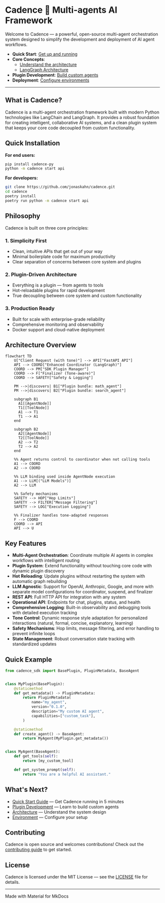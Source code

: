 # Cadence 🤖 Multi-agents AI Framework

Welcome to Cadence — a powerful, open-source multi-agent orchestration system designed to simplify the development and
deployment of AI agent workflows.

- **Quick Start**: [Get up and running](getting-started/quick-start.md)
- **Core Concepts**:
    - [Understand the architecture](concepts/architecture.md)
    - [LangGraph Architecture](concepts/langgraph-architecture.md)
- **Plugin Development**: [Build custom agents](plugins/overview.md)
- **Deployment**: [Configure environments](deployment/environment.md)

---

## What is Cadence?

Cadence is a multi-agent orchestration framework built with modern Python technologies like LangChain and LangGraph. It
provides a robust foundation for creating intelligent, collaborative AI systems, and a clean plugin system that keeps
your core code decoupled from custom functionality.

## Quick Installation

**For end users:**

```bash
pip install cadence-py
python -m cadence start api
```

**For developers:**

```bash
git clone https://github.com/jonaskahn/cadence.git
cd cadence
poetry install
poetry run python -m cadence start api
```

## Philosophy

Cadence is built on three core principles:

### 1. Simplicity First

- Clean, intuitive APIs that get out of your way
- Minimal boilerplate code for maximum productivity
- Clear separation of concerns between core system and plugins

### 2. Plugin-Driven Architecture

- Everything is a plugin — from agents to tools
- Hot-reloadable plugins for rapid development
- True decoupling between core system and custom functionality

### 3. Production Ready

- Built for scale with enterprise-grade reliability
- Comprehensive monitoring and observability
- Docker support and cloud-native deployment

## Architecture Overview

```mermaid
flowchart TD
    U["Client Request (with tone)"] --> API["FastAPI API"]
    API --> COORD["Enhanced Coordinator (LangGraph)"]
    COORD --> PM["SDK Plugin Manager"]
    COORD --> F["Finalizer (Tone-aware)"]
    COORD --> SAFETY["Safety & Logging"]

    PM -->|discovers| B1["Plugin bundle: math_agent"]
    PM -->|discovers| B2["Plugin bundle: search_agent"]

    subgraph B1
      A1[[AgentNode]]
      T1[[ToolNode]]
      A1 --> T1
      T1 --> A1
    end

    subgraph B2
      A2[[AgentNode]]
      T2[[ToolNode]]
      A2 --> T2
      T2 --> A2
    end

    %% Agent returns control to coordinator when not calling tools
    A1 --> COORD
    A2 --> COORD

    %% LLM binding used inside AgentNode execution
    A1 --> LLM[("LLM Models")]
    A2 --> LLM

    %% Safety mechanisms
    SAFETY --> HOP["Hop Limits"]
    SAFETY --> FILTER["Message Filtering"]
    SAFETY --> LOG["Execution Logging"]

    %% Finalizer handles tone-adapted responses
    F --> COORD
    COORD --> API
    API --> U
```

## Key Features

- **Multi-Agent Orchestration**: Coordinate multiple AI agents in complex workflows with intelligent routing
- **Plugin System**: Extend functionality without touching core code with dynamic plugin discovery
- **Hot Reloading**: Update plugins without restarting the system with automatic graph rebuilding
- **LLM Agnostic**: Support for OpenAI, Anthropic, Google, and more with separate model configurations for coordinator,
  suspend, and finalizer
- **REST API**: Full HTTP API for integration with any system
- **Operational API**: Endpoints for chat, plugins, status, and health
- **Comprehensive Logging**: Built-in observability and debugging tools with detailed execution tracking
- **Tone Control**: Dynamic response style adaptation for personalized interactions (natural, formal, concise,
  explanatory, learning)
- **Safety Mechanisms**: Hop limits, message filtering, and error handling to prevent infinite loops
- **State Management**: Robust conversation state tracking with standardized updates

## Quick Example

```python
from cadence_sdk import BasePlugin, PluginMetadata, BaseAgent


class MyPlugin(BasePlugin):
    @staticmethod
    def get_metadata() -> PluginMetadata:
        return PluginMetadata(
            name="my_agent",
            version="0.1.0",
            description="My custom AI agent",
            capabilities=["custom_task"],
        )

    @staticmethod
    def create_agent() -> BaseAgent:
        return MyAgent(MyPlugin.get_metadata())


class MyAgent(BaseAgent):
    def get_tools(self):
        return [my_custom_tool]

    def get_system_prompt(self):
        return "You are a helpful AI assistant."
```

## What's Next?

- [Quick Start Guide](getting-started/quick-start.md) — Get Cadence running in 5 minutes
- [Plugin Development](plugins/overview.md) — Learn to build custom agents
- [Architecture](concepts/architecture.md) — Understand the system design
- [Environment](deployment/environment.md) — Configure your setup

## Contributing

Cadence is open source and welcomes contributions! Check out the [contributing guide](contributing/development.md) to
get
started.

## License

Cadence is licensed under the MIT License — see the [LICENSE](../LICENSE) file for details.

---

Made with Material for MkDocs
